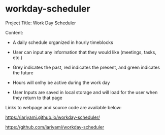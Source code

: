 # workday-scheduler

Project Title: Work Day Scheduler

Content:

- A daily schedule organized in hourly timeblocks

- User can input any information that they would like (meetings, tasks, etc.)

- Grey indicates the past, red indicates the present, and green indicates the future

- Hours will onlhy be active during the work day

- User Inputs are saved in local storage and will load for the user when they return to that page

Links to webpage and source code are available below:

https://iariyami.github.io/workday-scheduler/

https://github.com/iariyami/workday-scheduler
